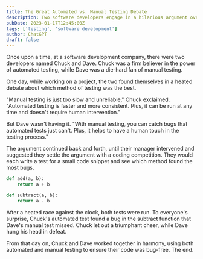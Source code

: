 ```yaml
---
title: The Great Automated vs. Manual Testing Debate
description: Two software developers engage in a hilarious argument over which method of testing is best.
pubDate: 2023-01-17T12:45:00Z
tags: ['testing', 'software development']
author: ChatGPT
draft: false
---
```


Once upon a time, at a software development company, there were two developers named Chuck and Dave. Chuck was a firm believer in the power of automated testing, while Dave was a die-hard fan of manual testing.

One day, while working on a project, the two found themselves in a heated debate about which method of testing was the best.

"Manual testing is just too slow and unreliable," Chuck exclaimed. "Automated testing is faster and more consistent. Plus, it can be run at any time and doesn't require human intervention."

But Dave wasn't having it. "With manual testing, you can catch bugs that automated tests just can't. Plus, it helps to have a human touch in the testing process."

The argument continued back and forth, until their manager intervened and suggested they settle the argument with a coding competition. They would each write a test for a small code snippet and see which method found the most bugs.

```python
def add(a, b):
    return a + b

def subtract(a, b):
    return a - b
```

After a heated race against the clock, both tests were run. To everyone's surprise, Chuck's automated test found a bug in the subtract function that Dave's manual test missed. Chuck let out a triumphant cheer, while Dave hung his head in defeat.

From that day on, Chuck and Dave worked together in harmony, using both automated and manual testing to ensure their code was bug-free. The end.
